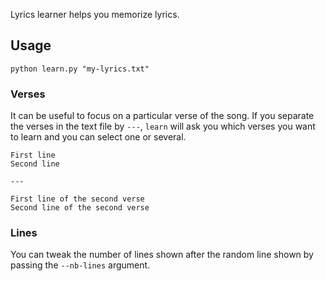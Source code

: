 Lyrics learner helps you memorize lyrics.

## Usage

```
python learn.py "my-lyrics.txt"
```

### Verses

It can be useful to focus on a particular verse of the song. If you separate
the verses in the text file by `---`, `learn` will ask you which verses
you want to learn and you can select one or several.

```
First line 
Second line

---

First line of the second verse
Second line of the second verse
```


### Lines

You can tweak the number of lines shown after the random line shown by passing
the `--nb-lines` argument. 
